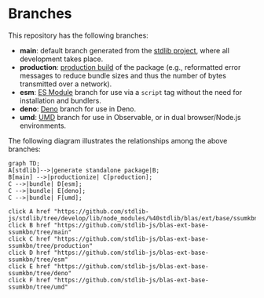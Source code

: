 <!--

@license Apache-2.0

Copyright (c) 2022 The Stdlib Authors.

Licensed under the Apache License, Version 2.0 (the "License");
you may not use this file except in compliance with the License.
You may obtain a copy of the License at

    http://www.apache.org/licenses/LICENSE-2.0

Unless required by applicable law or agreed to in writing, software
distributed under the License is distributed on an "AS IS" BASIS,
WITHOUT WARRANTIES OR CONDITIONS OF ANY KIND, either express or implied.
See the License for the specific language governing permissions and
limitations under the License.

-->

# Branches

This repository has the following branches:

-   **main**: default branch generated from the [stdlib project][stdlib-url], where all development takes place.
-   **production**: [production build][production-url] of the package (e.g., reformatted error messages to reduce bundle sizes and thus the number of bytes transmitted over a network).
-   **esm**: [ES Module][esm-url] branch for use via a `script` tag without the need for installation and bundlers.
-   **deno**: [Deno][deno-url] branch for use in Deno.
-   **umd**: [UMD][umd-url] branch for use in Observable, or in dual browser/Node.js environments.

The following diagram illustrates the relationships among the above branches:

```mermaid
graph TD;
A[stdlib]-->|generate standalone package|B;
B[main] -->|productionize| C[production];
C -->|bundle| D[esm];
C -->|bundle| E[deno];
C -->|bundle| F[umd];

click A href "https://github.com/stdlib-js/stdlib/tree/develop/lib/node_modules/%40stdlib/blas/ext/base/ssumkbn"
click B href "https://github.com/stdlib-js/blas-ext-base-ssumkbn/tree/main"
click C href "https://github.com/stdlib-js/blas-ext-base-ssumkbn/tree/production"
click D href "https://github.com/stdlib-js/blas-ext-base-ssumkbn/tree/esm"
click E href "https://github.com/stdlib-js/blas-ext-base-ssumkbn/tree/deno"
click F href "https://github.com/stdlib-js/blas-ext-base-ssumkbn/tree/umd"
```

[stdlib-url]: https://github.com/stdlib-js/stdlib/tree/develop/lib/node_modules/%40stdlib/blas/ext/base/ssumkbn
[production-url]: https://github.com/stdlib-js/blas-ext-base-ssumkbn/tree/production
[deno-url]: https://github.com/stdlib-js/blas-ext-base-ssumkbn/tree/deno
[umd-url]: https://github.com/stdlib-js/blas-ext-base-ssumkbn/tree/umd
[esm-url]: https://github.com/stdlib-js/blas-ext-base-ssumkbn/tree/esm